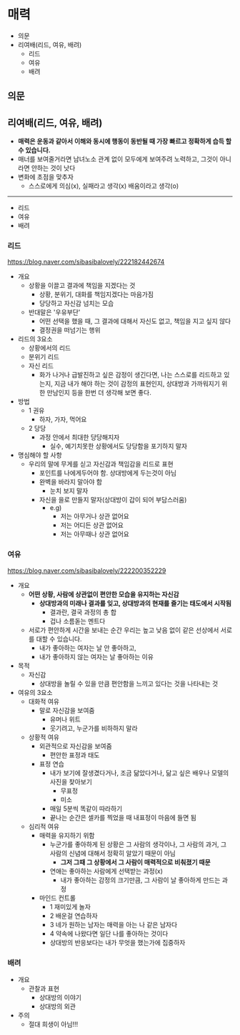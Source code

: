 # 매력

- 의문
- 리여배(리드, 여유, 배려)
  - 리드
  - 여유
  - 배려

## 의문

## 리여배(리드, 여유, 배려)

- **매력은 운동과 같아서 이해와 동시에 행동이 동반될 때 가장 빠르고 정확하게 습득 할 수 있습니다.**
- 매너를 보여줄거라면 남녀노소 관계 없이 모두에게 보여주려 노력하고, 그것이 아니라면 안하는 것이 낫다
- 변화에 초점을 맞추자
  - 스스로에게 의심(x), 실패라고 생각(x) 배움이라고 생각(o)

---

- 리드
- 여유
- 배려

### 리드

https://blog.naver.com/sibasibalovely/222182442674

- 개요
  - 상황을 이끌고 결과에 책임을 지겠다는 것
    - 상황, 분위기, 대화를 책임지겠다는 마음가짐
    - 당당하고 자신감 넘치는 모습
  - 반대말은 '우유부단'
    - 어떤 선택을 했을 때, 그 결과에 대해서 자신도 없고, 책임을 지고 싶지 않다
    - 결정권을 떠넘기는 행위
- 리드의 3요소
  - 상황에서의 리드
  - 분위기 리드
  - 자신 리드
    - 화가 나거나 급발진하고 싶은 감정이 생긴다면, 나는 스스로를 리드하고 있는지, 지금 내가 해야 하는 것이 감정의 표현인지, 상대방과 가까워지기 위한 만남인지 등을 한번 더 생각해 보면 좋다.
- 방법
  - 1 권유
    - 하자, 가자, 먹어요
  - 2 당당
    - 과정 안에서 최대한 당당해지자
      - 실수, 예기치못한 상황에서도 당당함을 포기하지 말자
- 명심해야 할 사항
  - 우리의 말에 무게를 싣고 자신감과 책임감을 리드로 표현
    - 포인트를 나에게두어야 함. 상대방에게 두는것이 아님
    - 완벽을 바라지 말아야 함
      - 눈치 보지 말자
    - 자신을 을로 만들지 말자(상대방이 갑이 되어 부담스러움)
      - e.g)
        - 저는 아무거나 상관 없어요
        - 저는 어디든 상관 없어요
        - 저는 아무때나 상관 없어요

### 여유

https://blog.naver.com/sibasibalovely/222200352229

- 개요
  - **어떤 상황, 사람에 상관없이 편안한 모습을 유지하는 자신감**
    - **상대방과의 미래나 결과를 잊고, 상대방과의 현재를 즐기는 태도에서 시작됨**
      - 결과란, 결국 과정의 총 합
      - 겁나 소름돋는 멘트다
  - 서로가 편안하게 시간을 보내는 순간 우리는 높고 낮음 없이 같은 선상에서 서로를 대할 수 있습니다.
    - 내가 좋아하는 여자는 날 안 좋아하고,
    - 내가 좋아하지 않는 여자는 날 좋아하는 이유
- 목적
  - 자신감
    - 상대방을 놀릴 수 있을 만큼 편안함을 느끼고 있다는 것을 나타내는 것
- 여유의 3요소
  - 대화적 여유
    - 말로 자신감을 보여줌
      - 유머나 위트
      - 웃기려고, 누군가를 비하하지 말라
  - 상황적 여유
    - 외관적으로 자신감을 보여줌
      - 편안한 표정과 태도
    - 표정 연습
      - 내가 보기에 잘생겼다거나, 조금 닮았다거나, 닮고 싶은 배우나 모델의 사진을 찾아보기
        - 무표정
        - 미소
      - 매일 5분씩 똑같이 따라하기
      - 끝나는 순간은 셀카를 찍었을 때 내표정이 마음에 들면 됨
  - 심리적 여유
    - 매력을 유지하기 위함
      - 누군가를 좋아하게 된 상황은 그 사람의 생각이나, 그 사람의 과거, 그 사람의 신념에 대해서 정확히 알았기 때문이 아님
        - **그저 그때 그 상황에서 그 사람이 매력적으로 비춰졌기 때문**
      - 연애는 좋아하는 사람에게 선택받는 과정(x)
        - 내가 좋아하는 감정의 크기만큼, 그 사람이 날 좋아하게 만드는 과정
    - 마인드 컨트롤
      - 1 재미있게 놀자
      - 2 배운걸 연습하자
      - 3 네가 원하는 남자는 매력을 아는 나 같은 남자다
      - 4 약속에 나왔다면 일단 나를 좋아하는 것이다
      - 상대방의 반응보다는 내가 무엇을 했는가에 집중하자

### 배려

- 개요
  - 관찰과 표현
    - 상대방의 이야기
    - 상대방의 외관
- 주의
  - 절대 희생이 아님!!!
